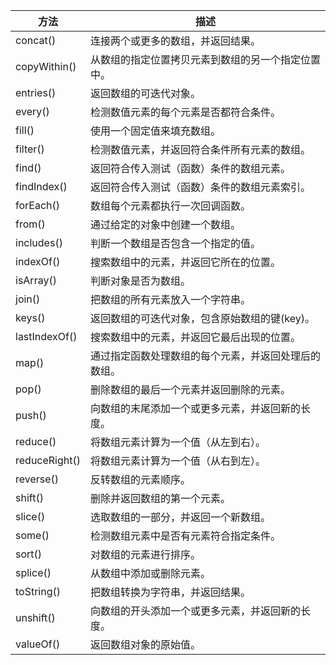 | 方法          | 描述                                                 |
| ------------- | ---------------------------------------------------- |
| concat()      | 连接两个或更多的数组，并返回结果。                   |
| copyWithin()  | 从数组的指定位置拷贝元素到数组的另一个指定位置中。   |
| entries()     | 返回数组的可迭代对象。                               |
| every()       | 检测数值元素的每个元素是否都符合条件。               | 
| fill()        | 使用一个固定值来填充数组。                           |
| filter()      | 检测数值元素，并返回符合条件所有元素的数组。         |
| find()        | 返回符合传入测试（函数）条件的数组元素。             |
| findIndex()   | 返回符合传入测试（函数）条件的数组元素索引。         |
| forEach()     | 数组每个元素都执行一次回调函数。                     |
| from()        | 通过给定的对象中创建一个数组。                       |
| includes()    | 判断一个数组是否包含一个指定的值。                   |
| indexOf()     | 搜索数组中的元素，并返回它所在的位置。               |
| isArray()     | 判断对象是否为数组。                                 |
| join()        | 把数组的所有元素放入一个字符串。                     |
| keys()        | 返回数组的可迭代对象，包含原始数组的键(key)。        |
| lastIndexOf() | 搜索数组中的元素，并返回它最后出现的位置。           |
| map()         | 通过指定函数处理数组的每个元素，并返回处理后的数组。 |
| pop()         | 删除数组的最后一个元素并返回删除的元素。             |
| push()        | 向数组的末尾添加一个或更多元素，并返回新的长度。     |
| reduce()      | 将数组元素计算为一个值（从左到右）。                 |
| reduceRight() | 将数组元素计算为一个值（从右到左）。                 |
| reverse()     | 反转数组的元素顺序。                                 |
| shift()       | 删除并返回数组的第一个元素。                         |
| slice()       | 选取数组的一部分，并返回一个新数组。                 |
| some()        | 检测数组元素中是否有元素符合指定条件。               |
| sort()        | 对数组的元素进行排序。                               |
| splice()      | 从数组中添加或删除元素。                             |
| toString()    | 把数组转换为字符串，并返回结果。                     |
| unshift()     | 向数组的开头添加一个或更多元素，并返回新的长度。     |
| valueOf()     | 返回数组对象的原始值。                               |